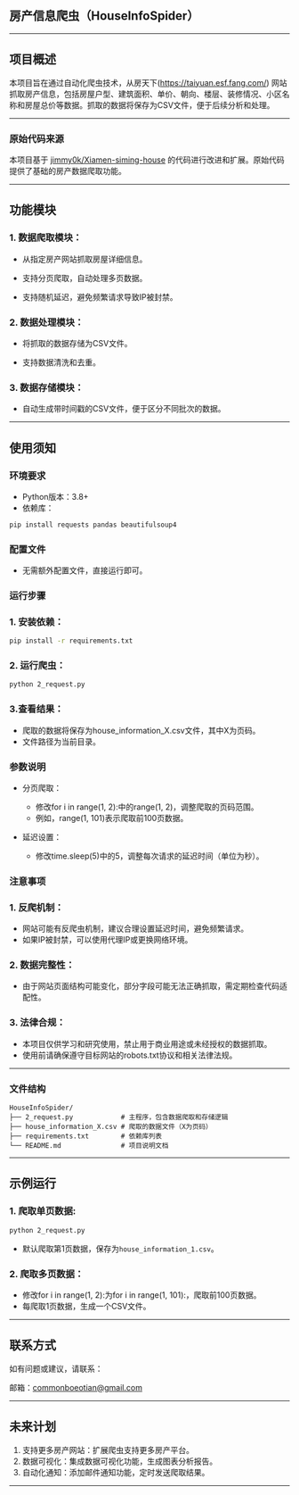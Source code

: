 ## 房产信息爬虫（HouseInfoSpider）

--- 

## 项目概述  

本项目旨在通过自动化爬虫技术，从房天下(https://taiyuan.esf.fang.com/) 网站抓取房产信息，包括房屋户型、建筑面积、单价、朝向、楼层、装修情况、小区名称和房屋总价等数据。抓取的数据将保存为CSV文件，便于后续分析和处理。

---

### 原始代码来源
本项目基于 [jimmy0k/Xiamen-siming-house](https://github.com/jimmy0k/Xiamen-siming-house) 的代码进行改进和扩展。原始代码提供了基础的房产数据爬取功能。

---

## 功能模块
### 1. 数据爬取模块：
- 从指定房产网站抓取房屋详细信息。

- 支持分页爬取，自动处理多页数据。

- 支持随机延迟，避免频繁请求导致IP被封禁。

### 2. 数据处理模块：

- 将抓取的数据存储为CSV文件。

- 支持数据清洗和去重。

### 3. 数据存储模块：

- 自动生成带时间戳的CSV文件，便于区分不同批次的数据。

---

## 使用须知
### 环境要求
- Python版本：3.8+
- 依赖库：
```bash
pip install requests pandas beautifulsoup4
```
### 配置文件
- 无需额外配置文件，直接运行即可。

### 运行步骤
### 1. 安装依赖：
```bash
pip install -r requirements.txt
```
### 2. 运行爬虫：
```bash
python 2_request.py
```
### 3.查看结果：
- 爬取的数据将保存为house_information_X.csv文件，其中X为页码。
- 文件路径为当前目录。

### 参数说明
- 分页爬取：  
  + 修改for i in range(1, 2):中的range(1, 2)，调整爬取的页码范围。
  + 例如，range(1, 101)表示爬取前100页数据。

- 延迟设置：
  + 修改time.sleep(5)中的5，调整每次请求的延迟时间（单位为秒）。

### 注意事项

### 1. 反爬机制：
- 网站可能有反爬虫机制，建议合理设置延迟时间，避免频繁请求。
- 如果IP被封禁，可以使用代理IP或更换网络环境。

### 2. 数据完整性：
- 由于网站页面结构可能变化，部分字段可能无法正确抓取，需定期检查代码适配性。
### 3. 法律合规：
- 本项目仅供学习和研究使用，禁止用于商业用途或未经授权的数据抓取。
- 使用前请确保遵守目标网站的robots.txt协议和相关法律法规。

--- 

### 文件结构
```
HouseInfoSpider/
├── 2_request.py            # 主程序，包含数据爬取和存储逻辑
├── house_information_X.csv # 爬取的数据文件（X为页码）
├── requirements.txt        # 依赖库列表
└── README.md               # 项目说明文档
```

--- 

## 示例运行
### 1. 爬取单页数据:
```bash
python 2_request.py
```
+ 默认爬取第1页数据，保存为`house_information_1.csv`。
### 2. 爬取多页数据：
- 修改for i in range(1, 2):为for i in range(1, 101):，爬取前100页数据。
- 每爬取1页数据，生成一个CSV文件。

---

## 联系方式
如有问题或建议，请联系：

邮箱：commonboeotian@gmail.com

---

## 未来计划

   1. 支持更多房产网站：扩展爬虫支持更多房产平台。
   2. 数据可视化：集成数据可视化功能，生成图表分析报告。
   3. 自动化通知：添加邮件通知功能，定时发送爬取结果。

--- 

